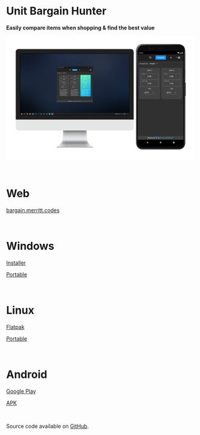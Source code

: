 # Unit Bargain Hunter


**Easily compare items when shopping & find the best value**

![](https://raw.githubusercontent.com/Merrit/unit_bargain_hunter/main/assets/images/screenshots/screenshot-showcase-desktop-and-mobile.png)

<br>


# Web

[bargain.merritt.codes](https://bargain.merritt.codes)


<br>


# Windows

[Installer](https://github.com/Merrit/unit_bargain_hunter/releases/latest/download/UnitBargainHunter-Windows-Installer.msix)

[Portable](https://github.com/Merrit/unit_bargain_hunter/releases/latest/download/UnitBargainHunter-Windows-Portable.zip)


<br>


# Linux

[Flatpak](https://flathub.org/apps/details/codes.merritt.bargain)

[Portable](https://github.com/Merrit/unit_bargain_hunter/releases/latest/download/UnitBargainHunter-Linux-Portable.tar.gz)


<br>


# Android

[Google Play](https://play.google.com/store/apps/details?id=codes.merritt.bargain)

[APK](https://github.com/Merrit/unit_bargain_hunter/releases/latest/download/UnitBargainHunter-Android.apk)


<br>


Source code available on [GitHub](https://github.com/Merrit/unit_bargain_hunter).


<div class="medium-area-spacer"></div>

